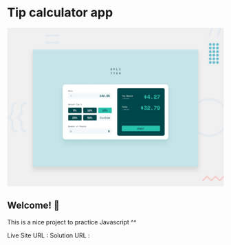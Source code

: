 # Tip calculator app

![Design preview for the Tip calculator app coding challenge](./design/desktop-preview.jpg)

## Welcome! 👋

This is a nice project to practice Javascript ^^

Live Site URL :
Solution URL :
